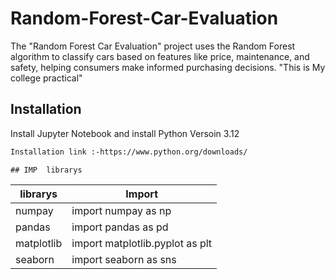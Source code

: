 
# Random-Forest-Car-Evaluation
The "Random Forest Car Evaluation" project uses the Random Forest algorithm to classify cars based on features like price, maintenance, and safety, helping consumers make informed purchasing decisions. "This is My college practical"



## Installation

Install Jupyter Notebook and
install Python Versoin 3.12

```bash
Installation link :-https://www.python.org/downloads/
```
    ## IMP  librarys 

| librarys             | Import                                                                |
| ----------------- | ------------------------------------------------------------------ |
| numpay |  import numpay as np |
| pandas |  import pandas as pd |
| matplotlib | import matplotlib.pyplot as plt |
| seaborn | import seaborn as sns |

